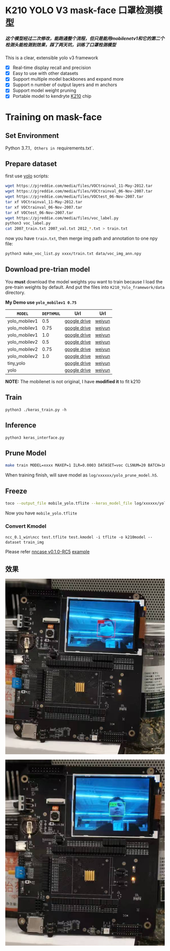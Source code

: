 # K210 YOLO V3 mask-face 口罩检测模型

##### 这个模型经过二次修改，能跑通整个流程，但只是能用mobilenetv1和它的第二个检测头能检测到效果，踩了两天坑，训练了口罩检测模型

This is a clear, extensible yolo v3 framework

-   [x] Real-time display recall and precision
-   [x] Easy to use with other datasets
-   [x] Support multiple model backbones and expand more
-   [x] Support n number of output layers and m anchors
-   [x] Support model weight pruning
-   [x] Portable model to kendryte [K210](https://kendryte.com/) chip
# Training on mask-face

## Set Environment

Python 3.7.1`, Others in `requirements.txt`.

## Prepare dataset

first use [yolo](https://pjreddie.com/darknet/yolo/) scripts:

```sh
wget https://pjreddie.com/media/files/VOCtrainval_11-May-2012.tar
wget https://pjreddie.com/media/files/VOCtrainval_06-Nov-2007.tar
wget https://pjreddie.com/media/files/VOCtest_06-Nov-2007.tar
tar xf VOCtrainval_11-May-2012.tar
tar xf VOCtrainval_06-Nov-2007.tar
tar xf VOCtest_06-Nov-2007.tar
wget https://pjreddie.com/media/files/voc_label.py
python3 voc_label.py
cat 2007_train.txt 2007_val.txt 2012_*.txt > train.txt
```

now you have `train.txt`, then merge img path and annotation to one npy file:

```sh
python3 make_voc_list.py xxxx/train.txt data/voc_img_ann.npy
```

## Download pre-trian model

You **must** download the model weights you want to train because I load the pre-train weights by default. And put the files into `K210_Yolo_framework/data` directory. 

**My Demo use `yolo_mobilev1 0.75`**


| `MODEL`       | `DEPTHMUL` | Url                                                                                | Url                                        |
| ------------- | ---------- | ---------------------------------------------------------------------------------- | ------------------------------------------ |
| yolo_mobilev1 | 0.5        | [google drive](https://drive.google.com/open?id=1SmuqIU1uCLRgaePve9HgCj-SvXJB7U-I) | [weiyun](https://share.weiyun.com/59nnvtW) |
| yolo_mobilev1 | 0.75       | [google drive](https://drive.google.com/open?id=1BlH6va_plAEUnWBER6vij_Q_Gp8TFFaP) | [weiyun](https://share.weiyun.com/5FgNE0b) |
| yolo_mobilev1 | 1.0        | [google drive](https://drive.google.com/open?id=1vIuylSVshJ47aJV3gmoYyqxQ5Rz9FAkA) | [weiyun](https://share.weiyun.com/516LqR7) |
| yolo_mobilev2 | 0.5        | [google drive](https://drive.google.com/open?id=1qjpexl4dZLMtd0dX3QtoIHxXtidj993N) | [weiyun](https://share.weiyun.com/5BwaRTu) |
| yolo_mobilev2 | 0.75       | [google drive](https://drive.google.com/open?id=1qSM5iQDicscSg0MYfZfiIEFGkc3Xtlt1) | [weiyun](https://share.weiyun.com/5RRMwob) |
| yolo_mobilev2 | 1.0        | [google drive](https://drive.google.com/open?id=1Qms1BMVtT8DcXvBUFBTgTBtVxQc9r4BQ) | [weiyun](https://share.weiyun.com/5dUelqn) |
| tiny_yolo     |            | [google drive](https://drive.google.com/open?id=1M1ZUAFJ93WzDaHOtaa8MX015HdoE85LM) | [weiyun](https://share.weiyun.com/5413QWx) |
| yolo          |            | [google drive](https://drive.google.com/open?id=17eGV6DCaFQhVoxOuTUiwi7-v22DAwbXf) | [weiyun](https://share.weiyun.com/55g6zHl) |

**NOTE:** The mobilenet is not original, I have **modified it** to fit k210

## Train

```
python3 ./keras_train.py -h
```

## Inference

```
python3 keras_interface.py
```


## Prune Model

```sh
make train MODEL=xxxx MAXEP=1 ILR=0.0003 DATASET=voc CLSNUM=20 BATCH=16 PRUNE=True CKPT=log/xxxxxx/yolo_model.h5 END_EPOCH=1
```

When training finish, will save model as `log/xxxxxx/yolo_prune_model.h5`.


## Freeze

```sh
toco --output_file mobile_yolo.tflite --keras_model_file log/xxxxxx/yolo_model.h5
```
Now you have `mobile_yolo.tflite`

### Convert Kmodel

```
ncc_0.1_win\ncc test.tflite test.kmodel -i tflite -o k210model --dataset train_img
```

Please refer [nncase v0.1.0-RC5](https://github.com/kendryte/nncase/tree/v0.1.0-rc5) [example](https://github.com/kendryte/nncase/tree/v0.1.0-rc5/examples/20classes_yolo)



## 效果

![](asset/xiaoguo1.png)

![](asset/xiaoguo0.png)

